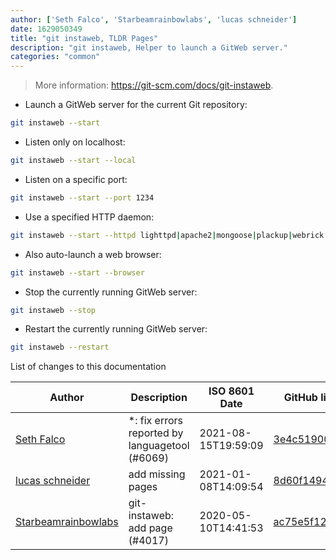 ```yaml
---
author: ['Seth Falco', 'Starbeamrainbowlabs', 'lucas schneider']
date: 1629050349
title: "git instaweb, TLDR Pages"
description: "git instaweb, Helper to launch a GitWeb server."
categories: "common"
---
```

> More information: <https://git-scm.com/docs/git-instaweb>.

- Launch a GitWeb server for the current Git repository:

```bash
git instaweb --start
```

- Listen only on localhost:

```bash
git instaweb --start --local
```

- Listen on a specific port:

```bash
git instaweb --start --port 1234
```

- Use a specified HTTP daemon:

```bash
git instaweb --start --httpd lighttpd|apache2|mongoose|plackup|webrick
```

- Also auto-launch a web browser:

```bash
git instaweb --start --browser
```

- Stop the currently running GitWeb server:

```bash
git instaweb --stop
```

- Restart the currently running GitWeb server:

```bash
git instaweb --restart
```
List of changes to this documentation


Author | Description | ISO 8601 Date | GitHub link
------|-----|-----|-----
[Seth Falco](mailto:seth@falco.fun) | *: fix errors reported by languagetool (#6069) | 2021-08-15T19:59:09 | [3e4c519004a4](https://github.com/tldr-pages/tldr/commit/3e4c519004a471c861cdc609fd7239ee3355671c)
[lucas schneider](mailto:casdpa@gmail.com) | add missing pages | 2021-01-08T14:09:54 | [8d60f149451e](https://github.com/tldr-pages/tldr/commit/8d60f149451ebfc54332af0c2678732cc324d4e4)
[Starbeamrainbowlabs](mailto:sbrl@starbeamrainbowlabs.com) | git-instaweb: add page (#4017) | 2020-05-10T14:41:53 | [ac75e5f12c3d](https://github.com/tldr-pages/tldr/commit/ac75e5f12c3d91f9d7fb557629e7ed967e564cc3)

